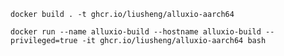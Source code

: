 
```shell script
docker build . -t ghcr.io/liusheng/alluxio-aarch64
```

```shell script
docker run --name alluxio-build --hostname alluxio-build --privileged=true -it ghcr.io/liusheng/alluxio-aarch64 bash
```
